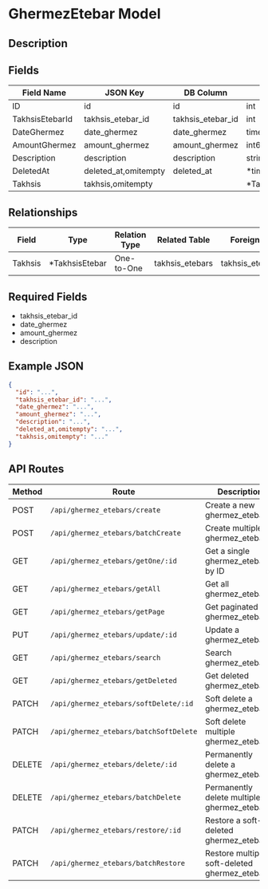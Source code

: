 # GhermezEtebar Model

## Description


## Fields
| Field Name | JSON Key | DB Column | Type | Required | Validation | Description |
|------------|----------|-----------|------|----------|------------|-------------|
| ID | id | id | int | false | omitempty,gt=0 |  |
| TakhsisEtebarId | takhsis_etebar_id | takhsis_etebar_id | int | true | required,gte=0,exists=takhsis_etebars.id |  |
| DateGhermez | date_ghermez | date_ghermez | time.Time | true | required,pasttime |  |
| AmountGhermez | amount_ghermez | amount_ghermez | int64 | true | required,gt=0 |  |
| Description | description | description | string | true | required,max=255,regex=epns |  |
| DeletedAt | deleted_at,omitempty | deleted_at | *time.Time | false | omitempty,pasttime |  |
| Takhsis | takhsis,omitempty |  | *TakhsisEtebar | false |  |  |


## Relationships
| Field | Type | Relation Type | Related Table | Foreign Key |
|-------|------|---------------|---------------|-------------|
| Takhsis | *TakhsisEtebar | One-to-One | takhsis_etebars | takhsis_etebar_id |


## Required Fields
- takhsis_etebar_id
- date_ghermez
- amount_ghermez
- description

## Example JSON
```json
{
  "id": "...",
  "takhsis_etebar_id": "...",
  "date_ghermez": "...",
  "amount_ghermez": "...",
  "description": "...",
  "deleted_at,omitempty": "...",
  "takhsis,omitempty": "..."
}
```

## API Routes
| Method | Route | Description |
|--------|-------|-------------|
| POST | `/api/ghermez_etebars/create` | Create a new ghermez_etebars |
| POST | `/api/ghermez_etebars/batchCreate` | Create multiple ghermez_etebarss |
| GET | `/api/ghermez_etebars/getOne/:id` | Get a single ghermez_etebars by ID |
| GET | `/api/ghermez_etebars/getAll` | Get all ghermez_etebarss |
| GET | `/api/ghermez_etebars/getPage` | Get paginated ghermez_etebarss |
| PUT | `/api/ghermez_etebars/update/:id` | Update a ghermez_etebars |
| GET | `/api/ghermez_etebars/search` | Search ghermez_etebarss |
| GET | `/api/ghermez_etebars/getDeleted` | Get deleted ghermez_etebarss |
| PATCH | `/api/ghermez_etebars/softDelete/:id` | Soft delete a ghermez_etebars |
| PATCH | `/api/ghermez_etebars/batchSoftDelete` | Soft delete multiple ghermez_etebarss |
| DELETE | `/api/ghermez_etebars/delete/:id` | Permanently delete a ghermez_etebars |
| DELETE | `/api/ghermez_etebars/batchDelete` | Permanently delete multiple ghermez_etebarss |
| PATCH | `/api/ghermez_etebars/restore/:id` | Restore a soft-deleted ghermez_etebars |
| PATCH | `/api/ghermez_etebars/batchRestore` | Restore multiple soft-deleted ghermez_etebarss |

